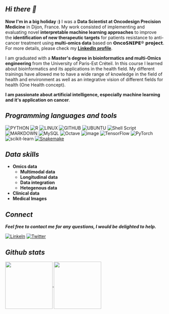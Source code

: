 
## ***Hi there 👋***
<b>Now I'm in a big holiday :)</b>
I was a <b>Data Scientist at Oncodesign Precision Medicine</b> in Dijon, France. My work consisted of implementing and evaluating novel <b>interpretable machine learning approaches</b> to improve the <b>identification of new therapeutic targets</b> for patients resistance to anti-cancer treatment using <b>multi-omics data</b> based on 𝗢𝗻𝗰𝗼𝗦𝗡𝗜𝗣𝗘® 𝗽𝗿𝗼𝗷𝗲𝗰𝘁. For more details, please check my <b>[LinkedIn profile](https://www.linkedin.com/in/lamine-toure/)</b>.
 
I am graduated with a <b>Master's degree in bioinformatics and multi-Omics engineering </b> from the University of Paris-Est Créteil. In this course I learned about bioinformatics and its applications in the health field. My different trainings have allowed me to have a wide range of knowledge in the field of health and environment as well as an integrative vision of different fields for health (One Health concept). 

<b>I am passionate about artificial intelligence, especially machine learning and it's application on cancer</b>. 

## ***Programming languages and tools***
![PYTHON](https://img.shields.io/badge/Python-14354C?style=for-the-badge&logo=python&logoColor=white)
![R](https://img.shields.io/badge/R-276DC3?style=for-the-badge&logo=r&logoColor=white)
![LINUX](https://img.shields.io/badge/Linux-FCC624?style=for-the-badge&logo=linux&logoColor=white)
![GITHUB](https://img.shields.io/badge/github-%23121011.svg?style=for-the-badge&logo=github&logoColor=white)
![UBUNTU](https://img.shields.io/badge/Ubuntu-E95420?style=for-the-badge&logo=ubuntu&logoColor=white)
![Shell Script](https://img.shields.io/badge/shell_script-%23121011.svg?style=for-the-badge&logo=gnu-bash&logoColor=white)
![MARKDOWN](https://img.shields.io/badge/Markdown-000000?style=for-the-badge&logo=markdown&logoColor=white)
![MySQL](https://img.shields.io/badge/MySQL-00000F?style=for-the-badge&logo=mysql&logoColor=white)
![Octave](https://img.shields.io/badge/OCTAVE-darkblue?style=for-the-badge&logo=octave&logoColor=fcd683)
![image](https://user-images.githubusercontent.com/93058160/222747654-8a29430b-394c-4589-b888-da16002ab66c.png)
![TensorFlow](https://img.shields.io/badge/TensorFlow-%23FF6F00.svg?style=for-the-badge&logo=TensorFlow&logoColor=white)
![PyTorch](https://img.shields.io/badge/PyTorch-%23EE4C2C.svg?style=for-the-badge&logo=PyTorch&logoColor=white)
![scikit-learn](https://img.shields.io/badge/scikit--learn-%23F7931E.svg?style=for-the-badge&logo=scikit-learn&logoColor=white)
[![Snakemake](https://img.shields.io/badge/snakemake-≥5.6.0-brightgreen.svg?style=flat)](https://snakemake.readthedocs.io)


## ***Data skills***
+ <b>Omics data</b>
  - <b>Multimodal data</b>
  - <b>Longitudinal data</b>
  - <b>Data integration</b> 
  - <b>Hetegenous data</b> 
+ <b>Clinical data</b> 
+ <b>Medical Images</b>

## ***Connect***

***Feel free to contact me for any questions, I would be delighted to help.***

[![LinkeIn](https://img.shields.io/badge/LinkedIn-0077B5?style=for-the-badge&logo=linkedin&logoColor=white)](https://www.linkedin.com/in/lamine-toure/)         [![Twitter](https://img.shields.io/badge/Twitter-1DA1F2?style=for-the-badge&logo=twitter&logoColor=white)](https://twitter.com/ltoure_officiel) 

## ***Github stats***
<a href="https://github.com/anuraghazra/github-readme-stats">
  <img align="center" height="150em" src="https://github-readme-stats.vercel.app/api?username=LamineTou&show_icons=true&theme=radical" />
</a>

<a href="https://github.com/anuraghazra/github-readme-stats">
  <img align="center" height="150em" src="https://github-readme-stats.vercel.app/api/top-langs/?username=LamineTou&layout=compact&theme=radical" />
</a>

